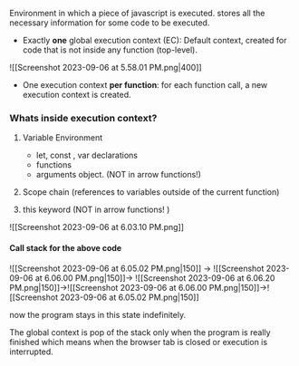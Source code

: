 Environment in which a piece of javascript is executed. stores all the necessary information for some code to be executed.

- Exactly **one** global execution context (EC): Default context, created for code that is not inside any function (top-level).

![[Screenshot 2023-09-06 at 5.58.01 PM.png|400]]

- One execution context **per function**: for each function call, a new execution context is created.

### Whats inside execution context?

1. Variable Environment
   - let, const , var declarations
   - functions
   - arguments object. (NOT in arrow functions!)

2.  Scope chain (references to variables outside of the current function)
3.  this keyword (NOT in arrow functions! )

![[Screenshot 2023-09-06 at 6.03.10 PM.png]]

#### Call stack for the above code


![[Screenshot 2023-09-06 at 6.05.02 PM.png|150]] -> ![[Screenshot 2023-09-06 at 6.06.00 PM.png|150]]->
![[Screenshot 2023-09-06 at 6.06.20 PM.png|150]]->![[Screenshot 2023-09-06 at 6.06.00 PM.png|150]]->![[Screenshot 2023-09-06 at 6.05.02 PM.png|150]] 

now the program stays in this state indefinitely.

The global context is pop of the stack only when the program is really finished which means when the browser tab is closed or execution is interrupted. 